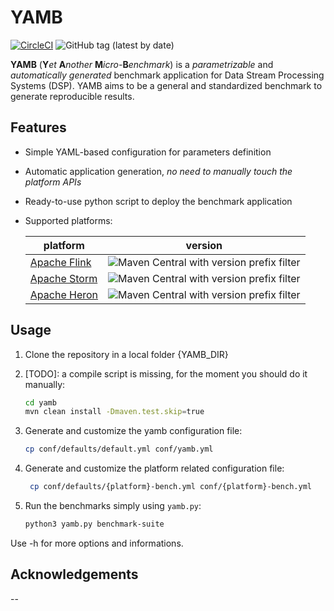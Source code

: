# YAMB

[![CircleCI](https://circleci.com/gh/ale93p/yamb.svg?style=shield&circle-token=61b5a845848493f3a460eae0c42bdc489bc63d28)](https://circleci.com/gh/ale93p/yamb)
![GitHub tag (latest by date)](https://img.shields.io/github/tag-date/ale93p/yamb.svg?label=latest)


**YAMB** (__Y__*et* __A__*nother* __M__*icro-*__B__*enchmark*) is a *parametrizable* and *automatically generated* benchmark
application for Data Stream Processing Systems (DSP). 
YAMB aims to be a general and standardized benchmark to generate reproducible results.

## Features

* Simple YAML-based configuration for parameters definition
* Automatic application generation, _no need to manually touch the platform APIs_
* Ready-to-use python script to deploy the benchmark application
* Supported platforms:

    | platform | version |
    |------|----|
    | [Apache Flink](https://flink.apache.org/) | ![Maven Central with version prefix filter](https://img.shields.io/maven-central/v/org.apache.flink/flink-java/1.7.svg) |
    | [Apache Storm](https://storm.apache.org/) | ![Maven Central with version prefix filter](https://img.shields.io/maven-central/v/org.apache.storm/storm-core/1.2.svg) |
    | [Apache Heron](https://apache.github.io/incubator-heron/) | ![Maven Central with version prefix filter](https://img.shields.io/maven-central/v/com.twitter.heron/heron-api/0.17.svg) | 

## Usage

1. Clone the repository in a local folder {YAMB_DIR}

2. [TODO]: a compile script is missing, for the moment you should do it manually:
     ```bash
     cd yamb
     mvn clean install -Dmaven.test.skip=true
     ```
3. Generate and customize the yamb configuration file:
     ```bash
     cp conf/defaults/default.yml conf/yamb.yml
     ```
4. Generate and customize the platform related configuration file:
    ```bash
     cp conf/defaults/{platform}-bench.yml conf/{platform}-bench.yml
     ```
5. Run the benchmarks simply using `yamb.py`:
     ```bash
     python3 yamb.py benchmark-suite
     ```
 Use -h for more options and informations.

## Acknowledgements

--
